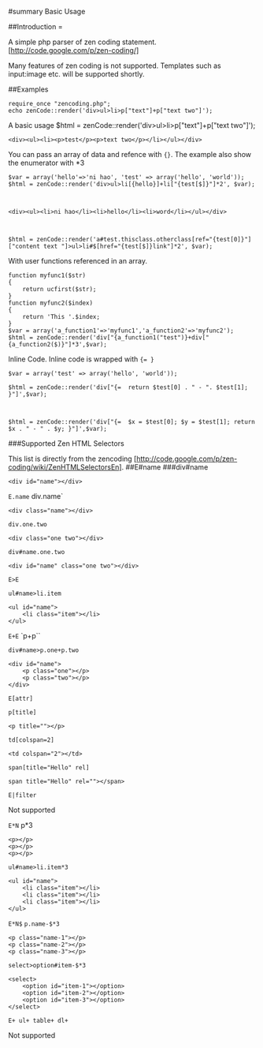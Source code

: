 #summary Basic Usage

##Introduction =

A simple php parser of zen coding statement. [http://code.google.com/p/zen-coding/]

Many features of zen coding is not supported. Templates such as input:image  etc. will be supported shortly.

##Examples


    require_once "zencoding.php";
    echo zenCode::render('div>ul>li>p["text"]+p["text two"]');



A basic usage
	$html = zenCode::render('div>ul>li>p["text"]+p["text two"]');
 

	<div><ul><li><p>test</p><p>text two</p></li></ul></div>
 

You can pass an array of data and refence with `{}`. The example also show the enumerator with *3

    $var = array('hello'=>'ni hao', 'test' => array('hello', 'world'));
    $html = zenCode::render('div>ul>li[{hello}]+li["{test[$]}"]*2', $var);



    <div><ul><li>ni hao</li><li>hello</li><li>word</li></ul></div>



    $html = zenCode::render('a#test.thisclass.otherclass[ref="{test[0]}"]["content text "]>ul>li#$[href="{test[$]}link"]*2', $var);



With user functions referenced in an array.

    function myfunc1($str)
    {
        return ucfirst($str);
    }
    function myfunc2($index)
    {
        return 'This '.$index;
    }
    $var = array('a_function1'=>'myfunc1','a_function2'=>'myfunc2');
    $html = zenCode::render('div["{a_function1("test")}+div["{a_function2($)}"]*3',$var);



Inline Code. Inline code is wrapped with  `{= }`

    $var = array('test' => array('hello', 'world'));

    $html = zenCode::render('div["{=  return $test[0] . " - ". $test[1]; }"]',$var);



    $html = zenCode::render('div["{=  $x = $test[0]; $y = $test[1]; return $x . " - " . $y; }"]',$var);


###Supported Zen HTML Selectors

This list is directly from the zencoding [http://code.google.com/p/zen-coding/wiki/ZenHTMLSelectorsEn].
##E#name
###div#name


	<div id="name"></div>
 
`E.name`
 div.name`

    <div class="name"></div>
 
`div.one.two`

    <div class="one two"></div>
 
`div#name.one.two`

    <div id="name" class="one two"></div>
 
`E>E`

`ul#name>li.item`


    <ul id="name">
        <li class="item"></li>
    </ul>

`E+E`
`p+p``


	
<p></p>
<p></p>

`div#name>p.one+p.two`

    <div id="name">
        <p class="one"></p>
        <p class="two"></p>
    </div>

`E[attr]`


`p[title]`

    <p title=""></p>

`td[colspan=2]`

    <td colspan="2"></td>

`span[title="Hello" rel]`

    span title="Hello" rel=""></span>


`E|filter`

Not supported

`E*N`
p*3

    <p></p>
    <p></p>
    <p></p>

`ul#name>li.item*3`

    <ul id="name">
        <li class="item"></li>
        <li class="item"></li>
        <li class="item"></li>
    </ul>

`E*N$`
`p.name-$*3`

    <p class="name-1"></p>
    <p class="name-2"></p>
    <p class="name-3"></p>

`select>option#item-$*3`

    <select>
        <option id="item-1"></option>
        <option id="item-2"></option>
        <option id="item-3"></option>
    </select>
 

`E+
ul+
table+
dl+`

Not supported